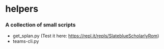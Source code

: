 # helpers

### A collection of small scripts 

* get_splan.py (Test it here: https://repl.it/repls/SlateblueScholarlyRom)
* teams-cli.py
